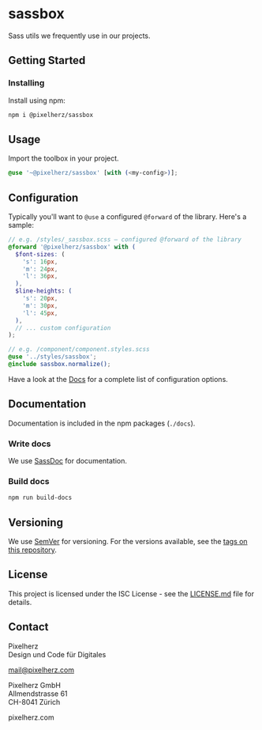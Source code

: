 # sassbox

Sass utils we frequently use in our projects.


## Getting Started

### Installing

Install using npm:

```sh
npm i @pixelherz/sassbox
```

## Usage

Import the toolbox in your project. 

```scss
@use '~@pixelherz/sassbox' [with (<my-config>)];
```

## Configuration

Typically you'll want to `@use` a configured `@forward` of the library. Here's a sample: 

```scss
// e.g. /styles/_sassbox.scss – configured @forward of the library
@forward '@pixelherz/sassbox' with (
  $font-sizes: (
    's': 16px,
    'm': 24px,
    'l': 36px,
  ),
  $line-heights: (
    's': 20px,
    'm': 30px,
    'l': 45px,
  ),
  // ... custom configuration
);
```

```scss
// e.g. /component/component.styles.scss
@use '../styles/sassbox';
@include sassbox.normalize();
```

Have a look at the [Docs](#documentation) for a complete list of configuration options.

## Documentation

Documentation is included in the npm packages (`./docs`). 

### Write docs

We use [SassDoc](http://sassdoc.com) for documentation. 

### Build docs

```sh
npm run build-docs
```

## Versioning

We use [SemVer](http://semver.org/) for versioning. For the versions available, see the [tags on this repository](https://github.com/Pixelherz/sassbox/tags). 


## License

This project is licensed under the ISC License - see the [LICENSE.md](LICENSE.md) file for details.


## Contact

Pixelherz  
Design und Code für Digitales

mail@pixelherz.com

Pixelherz GmbH  
Allmendstrasse 61  
CH-8041 Zürich

pixelherz.com
